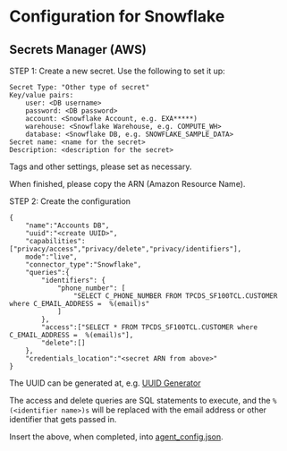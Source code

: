 # Configuration for Snowflake

## Secrets Manager (AWS)

STEP 1: Create a new secret. Use the following to set it up:

    Secret Type: "Other type of secret"
    Key/value pairs:
        user: <DB username>
        password: <DB password>
        account: <Snowflake Account, e.g. EXA*****)
        warehouse: <Snowflake Warehouse, e.g. COMPUTE_WH>
        database: <Snowflake DB, e.g. SNOWFLAKE_SAMPLE_DATA>
    Secret name: <name for the secret>
    Description: <description for the secret>

Tags and other settings, please set as necessary.

When finished, please copy the ARN (Amazon Resource Name).

STEP 2: Create the configuration

    {
        "name":"Accounts DB",
        "uuid":"<create UUID>",
        "capabilities":["privacy/access","privacy/delete","privacy/identifiers"],
        mode":"live",
        "connector_type":"Snowflake",
        "queries":{
            "identifiers": {
                "phone_number": [
                    "SELECT C_PHONE_NUMBER FROM TPCDS_SF100TCL.CUSTOMER where C_EMAIL_ADDRESS =  %(email)s"
                ]
            },
            "access":["SELECT * FROM TPCDS_SF100TCL.CUSTOMER where C_EMAIL_ADDRESS =  %(email)s"],
            "delete":[]
        },
        "credentials_location":"<secret ARN from above>"
    }

The UUID can be generated at, e.g. [UUID Generator](https://www.uuidgenerator.net/)

The access and delete queries are SQL statements to execute, and the ``%(<identifier name>)s``
will be replaced with the email address or other identifier that gets passed in.

Insert the above, when completed, into [agent_config.json](../examples/agent_config.json).
